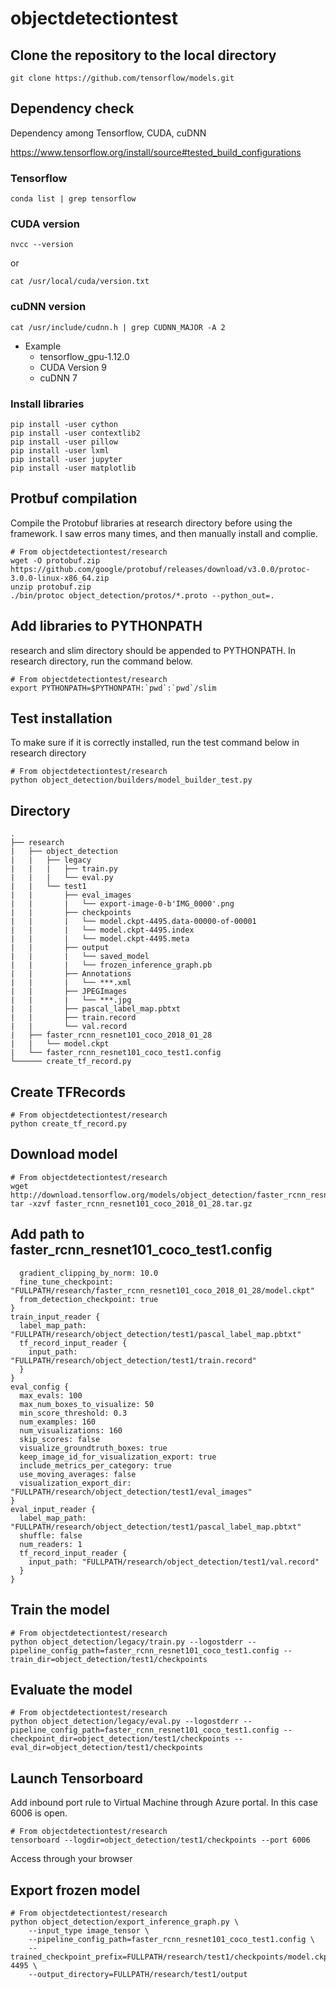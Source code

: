 # objectdetectiontest

## Clone the repository to the local directory
```
git clone https://github.com/tensorflow/models.git
```

## Dependency check
Dependency among Tensorflow, CUDA, cuDNN

https://www.tensorflow.org/install/source#tested_build_configurations

### Tensorflow
```
conda list | grep tensorflow
```

### CUDA version
```
nvcc --version
```
or
```
cat /usr/local/cuda/version.txt
```

### cuDNN version
```
cat /usr/include/cudnn.h | grep CUDNN_MAJOR -A 2
```
* Example
    * tensorflow_gpu-1.12.0
    * CUDA Version 9
    * cuDNN 7

### Install libraries
```
pip install -user cython
pip install -user contextlib2
pip install -user pillow
pip install -user lxml
pip install -user jupyter
pip install -user matplotlib
```

## Protbuf compilation
Compile the Protobuf libraries at research directory before using the framework. I saw erros many times, and then manually install and complie.
```
# From objectdetectiontest/research
wget -O protobuf.zip https://github.com/google/protobuf/releases/download/v3.0.0/protoc-3.0.0-linux-x86_64.zip
unzip protobuf.zip
./bin/protoc object_detection/protos/*.proto --python_out=.
```

## Add libraries to PYTHONPATH
research and slim directory should be appended to PYTHONPATH. In research directory, run the command below.
```
# From objectdetectiontest/research
export PYTHONPATH=$PYTHONPATH:`pwd`:`pwd`/slim
```
## Test installation
To make sure if it is correctly installed, run the test command below in research directory
```
# From objectdetectiontest/research
python object_detection/builders/model_builder_test.py
```
## Directory
```
.
├── research
|   ├── object_detection
|   |   ├── legacy
|   |   |   ├── train.py
|   |   |   └── eval.py
|   |   └── test1
|   |       ├── eval_images
|   |       |   └── export-image-0-b'IMG_0000'.png
|   |       ├── checkpoints
|   |       |   └── model.ckpt-4495.data-00000-of-00001
|   |       |   └── model.ckpt-4495.index
|   |       |   └── model.ckpt-4495.meta
|   |       ├── output
|   |       |   └── saved_model
|   |       |   └── frozen_inference_graph.pb
|   |       ├── Annotations
|   |       |   └── ***.xml
|   |       ├── JPEGImages
|   |       |   └── ***.jpg
|   |       ├── pascal_label_map.pbtxt
|   |       ├── train.record
|   |       └── val.record
|   ├── faster_rcnn_resnet101_coco_2018_01_28
|   |   └── model.ckpt
|   └── faster_rcnn_resnet101_coco_test1.config
└────── create_tf_record.py
```
## Create TFRecords
```
# From objectdetectiontest/research
python create_tf_record.py
```
## Download model
```
# From objectdetectiontest/research
wget http://download.tensorflow.org/models/object_detection/faster_rcnn_resnet101_coco_2018_01_28.tar.gz
tar -xzvf faster_rcnn_resnet101_coco_2018_01_28.tar.gz
```
## Add path to faster_rcnn_resnet101_coco_test1.config
```
  gradient_clipping_by_norm: 10.0
  fine_tune_checkpoint: "FULLPATH/research/faster_rcnn_resnet101_coco_2018_01_28/model.ckpt"
  from_detection_checkpoint: true
}
train_input_reader {
  label_map_path: "FULLPATH/research/object_detection/test1/pascal_label_map.pbtxt"
  tf_record_input_reader {
    input_path: "FULLPATH/research/object_detection/test1/train.record"
  }
}
eval_config {
  max_evals: 100
  max_num_boxes_to_visualize: 50
  min_score_threshold: 0.3	
  num_examples: 160
  num_visualizations: 160
  skip_scores: false
  visualize_groundtruth_boxes: true
  keep_image_id_for_visualization_export: true
  include_metrics_per_category: true
  use_moving_averages: false
  visualization_export_dir: "FULLPATH/research/object_detection/test1/eval_images"
}
eval_input_reader {
  label_map_path: "FULLPATH/research/object_detection/test1/pascal_label_map.pbtxt"
  shuffle: false
  num_readers: 1
  tf_record_input_reader {
    input_path: "FULLPATH/research/object_detection/test1/val.record"
  }
}
```
## Train the model
```
# From objectdetectiontest/research
python object_detection/legacy/train.py --logostderr --pipeline_config_path=faster_rcnn_resnet101_coco_test1.config --train_dir=object_detection/test1/checkpoints
```
## Evaluate the model
```
# From objectdetectiontest/research
python object_detection/legacy/eval.py --logostderr --pipeline_config_path=faster_rcnn_resnet101_coco_test1.config --checkpoint_dir=object_detection/test1/checkpoints --eval_dir=object_detection/test1/checkpoints
```

## Launch Tensorboard
Add inbound port rule to Virtual Machine through Azure portal. In this case 6006 is open.
```
# From objectdetectiontest/research
tensorboard --logdir=object_detection/test1/checkpoints --port 6006
```
Access through your browser

## Export frozen model
```
# From objectdetectiontest/research
python object_detection/export_inference_graph.py \
    --input_type image_tensor \
    --pipeline_config_path=faster_rcnn_resnet101_coco_test1.config \
    --trained_checkpoint_prefix=FULLPATH/research/test1/checkpoints/model.ckpt-4495 \
    --output_directory=FULLPATH/research/test1/output
```
